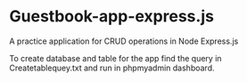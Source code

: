 # Guestbook-app-express.js
A practice application for CRUD operations in Node Express.js

To create database and table for the app find the query in Createtablequey.txt and run in phpmyadmin dashboard. 
